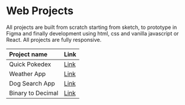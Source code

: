 # Web Projects

All projects are built from scratch starting from sketch, to prototype in Figma and finally development using html, css and vanilla javascript or React. All projects are fully responsive.

|Project name| Link |
|:---| --- |
| Quick Pokedex |  [Link](https://github.com/NoodlesJS/Quick-Pokedex)|
| Weather App |  [Link](https://github.com/NoodlesJS/Weather-App/tree/master)|
| Dog Search App |  [Link](https://github.com/NoodlesJS/Dog-Search-App)|
| Binary to Decimal | [Link](https://github.com/NoodlesJS/bin2dec)|
